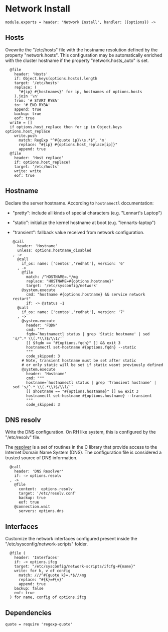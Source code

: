 
# Network Install

    module.exports = header: 'Network Install', handler: ({options}) ->

## Hosts

Ovewrite the "/etc/hosts" file with the hostname resolution defined 
by the property "network.hosts". This configuration may be automatically
enriched with the cluster hostname if the property "network.hosts_auto" is
set.

      @file
        header: 'Hosts'
        if: Object.keys(options.hosts).length
        target: '/etc/hosts'
        replace: (
          "#{ip} #{hostnames}" for ip, hostnames of options.hosts
        ).join '\n'
        from: '# START RYBA'
        to: '# END RYBA'
        append: true
        backup: true
        eof: true
      write = []
      if options.host_replace then for ip in Object.keys options.host_replace
        write.push
          match: RegExp "^#{quote ip}\\s.*$", 'm'
          replace: "#{ip} #{options.host_replace[ip]}"
          append: true
      @file
        header: 'Host replace'
        if: options.host_replace?
        target: '/etc/hosts'
        write: write
        eof: true

## Hostname

Declare the server hostname. According to `hostnamectl` documentation:

* "pretty": include all kinds of special characters (e.g. "Lennart's Laptop")
* "static": initialize the kernel hostname at boot (e.g. "lennarts-laptop")
* "transient": fallback value received from network configuration. 

      @call
        header: 'Hostname'
        unless: options.hostname_disabled
      , ->
        @call
          if_os: name: ['centos','redhat'], version: '6'
        , ->
          @file
            match: /^HOSTNAME=.*/mg
            replace: "HOSTNAME=#{options.hostname}"
            target: '/etc/sysconfig/network'
          @system.execute
            cmd: "hostname #{options.hostname} && service network restart"
            if: -> @status -1
        @call
          if_os: name: ['centos','redhat'], version: '7'
        , ->
          @system.execute
            header: 'FQDN'
            cmd: """
            fqdn=`hostnamectl status | grep 'Static hostname' | sed 's/^.* \\(.*\\)$/\\1/'`
            [[ $fqdn == "#{options.fqdn}" ]] && exit 3
            hostnamectl set-hostname #{options.fqdn} --static
            """
            code_skipped: 3
          # Note, transient hostname must be set after static
          # or only static will be set if static wasnt previously defined
          @system.execute
            header: 'Hostname'
            cmd: """
            hostname=`hostnamectl status | grep 'Transient hostname' | sed 's/^.* \\(.*\\)$/\\1/'`
            [[ $hostname == "#{options.hostname}" ]] && exit 3
            hostnamectl set-hostname #{options.hostname} --transient
            """
            code_skipped: 3

## DNS resolv

Write the DNS configuration. On RH like system, this is configured 
by the "/etc/resolv" file.

The [resolver](http://man7.org/linux/man-pages/man5/resolver.5.html) 
is a set of routines in the C library that provide
access to the Internet Domain Name System (DNS). The
configuration file is considered a trusted source of DNS information.

      @call
        header: 'DNS Resolver'
        if: -> options.resolv
      , ->
        @file
          content:  options.resolv
          target: '/etc/resolv.conf'
          backup: true
          eof: true
        @connection.wait
          servers: options.dns

## Interfaces

Customize the network interfaces configured present inside the
"/etc/sysconfig/network-scripts" folder.

      @file (
        header: 'Interfaces'
        if: -> options.ifcg
        target: "/etc/sysconfig/network-scripts/ifcfg-#{name}"
        write: for k, v of config
          match: ///^#{quote k}=.*$///mg
          replace: "#{k}=#{v}"
          append: true
        backup: false
        eof: true
      ) for name, config of options.ifcg

## Dependencies

    quote = require 'regexp-quote'
